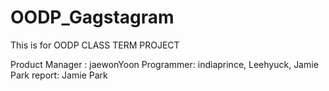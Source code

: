 # OODP_Gagstagram
This is for OODP CLASS TERM PROJECT

Product Manager : jaewonYoon
Programmer: indiaprince, Leehyuck, Jamie Park
report: Jamie Park
